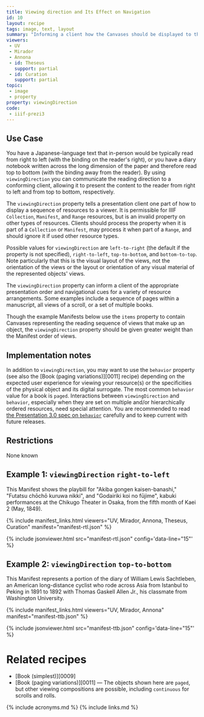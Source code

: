 ```yaml
---
title: Viewing direction and Its Effect on Navigation
id: 10
layout: recipe
tags: image, text, layout
summary: "Informing a client how the Canvases should be displayed to the viewer in order to read the contents authentically in accordance with the script used, object layout, or reading practice."
viewers:
 - UV
 - Mirador
 - Annona
 - id: Theseus
   support: partial
 - id: Curation
   support: partial
topic:
 - image
 - property
property: viewingDirection
code:
 - iiif-prezi3
---
```


## Use Case

You have a Japanese-language text that in-person would be typically read from right to left (with the binding on the reader's right), or you have a diary notebook written across the long dimension of the paper and therefore read top to bottom (with the binding away from the reader). By using `viewingDirection` you can communicate the reading direction to a conforming client, allowing it to present the content to the reader from right to left and from top to bottom, respectively.

The `viewingDirection` property tells a presentation client one part of how to display a sequence of resources to a viewer. It is permissible for IIIF `Collection`, `Manifest`, and `Range` resources, but is an invalid property on other types of resources. Clients should process the property when it is part of a `Collection` or `Manifest`, may process it when part of a `Range`, and should ignore it if used other resource types.

Possible values for `viewingDirection` are `left-to-right` (the default if the property is not specified), `right-to-left`, `top-to-bottom`, and `bottom-to-top`. Note particularly that this is the visual layout of the views, not the orientation of the views or the layout or orientation of any visual material of the represented objects' views.

The `viewingDirection` property can inform a client of the appropriate presentation order and navigational cues for a variety of resource arrangements. Some examples include a sequence of pages within a manuscript, all views of a scroll, or a set of multiple books.

Though the example Manifests below use the `items` property to contain Canvases representing the reading sequence of views that make up an object, the `viewingDirection` property should be given greater weight than the Manifest order of views.

## Implementation notes

In addition to `viewingDirection`, you may want to use the `behavior` property (see also the [Book (paging variations)][0011] recipe) depending on the expected user experience for viewing your resource(s) or the specificities of the physical object and its digital surrogate. The most common `behavior` value for a book is `paged`. Interactions between `viewingDirection` and `behavior`, especially when they are set on multiple and/or hierarchically ordered resources, need special attention. You are recommended to read [the Presentation 3.0 spec on `behavior`](https://iiif.io/api/presentation/3.0/#behavior) carefully and to keep current with future releases.

## Restrictions

None known

## Example 1: `viewingDirection` `right-to-left`

This Manifest shows the playbill for "Akiba gongen kaisen-banashi," "Futatsu chōchō kuruwa nikki", and "Godairiki koi no fūjime", kabuki performances at the Chikugo Theater in Osaka, from the fifth month of Kaei 2 (May, 1849).

{% include manifest_links.html viewers="UV, Mirador, Annona, Theseus, Curation" manifest="manifest-rtl.json" %}

{% include jsonviewer.html src="manifest-rtl.json" config='data-line="15"' %}

## Example 2: `viewingDirection` `top-to-bottom`

This Manifest represents a portion of the diary of William Lewis Sachtleben, an American long-distance cyclist who rode across Asia from Istanbul to Peking in 1891 to 1892 with Thomas Gaskell Allen Jr., his classmate from Washington University.

{% include manifest_links.html viewers="UV, Mirador, Annona" manifest="manifest-ttb.json" %}

{% include jsonviewer.html src="manifest-ttb.json" config='data-line="15"' %}

# Related recipes

* [Book (simplest)][0009]
* [Book (paging variations)][0011] — The objects shown here are `paged`, but other viewing compositions are possible, including `continuous` for scrolls and rolls.

{% include acronyms.md %}
{% include links.md %}
